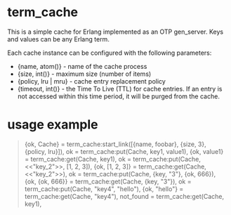 # term_cache

This is a simple cache for Erlang implemented as an OTP gen_server.
Keys and values can be any Erlang term.

Each cache instance can be configured with the following parameters:

* {name, atom()} - name of the cache process
* {size, int()} - maximum size (number of items)
* {policy, lru | mru} - cache entry replacement policy
* {timeout, int()} - the Time To Live (TTL) for cache entries. If an entry is not accessed within this time period, it will be purged from the cache.


# usage example

>    {ok, Cache} = term_cache:start_link([{name, foobar}, {size, 3}, {policy, lru}]),
>    ok = term_cache:put(Cache, key1, value1),
>    {ok, value1} = term_cache:get(Cache, key1),
>    ok = term_cache:put(Cache, <<"key_2">>, [1, 2, 3]),
>    {ok, [1, 2, 3]} = term_cache:get(Cache, <<"key_2">>),
>    ok = term_cache:put(Cache, {key, "3"}, {ok, 666}),
>    {ok, {ok, 666}} = term_cache:get(Cache, {key, "3"}),
>    ok = term_cache:put(Cache, "key4", "hello"),
>    {ok, "hello"} = term_cache:get(Cache, "key4"),
>    not_found = term_cache:get(Cache, key1),